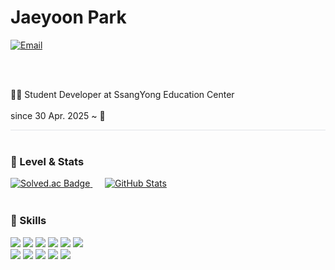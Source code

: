# Jaeyoon Park

<a href="mailto:rhkgkrwk2008@gmail.com">
  <img src="https://img.shields.io/badge/-rhkgkrwk2008@gmail.com-EA4335?style=for-the-badge&logo=gmail&logoColor=white&cache_bust=1" alt="Email"/>
</a>

<br><br>

👩‍💻 Student Developer at SsangYong Education Center
<br>
<br>
since 30 Apr. 2025 ~ 🌊

<div style="width: 100%; height: 1px; background-color: #E1E4E8;"></div>

<br> 

### 💫 Level & Stats
<div align="left">
  <a href="https://solved.ac/rhkgkrwk2008">
    <img src="http://mazassumnida.wtf/api/v2/generate_badge?boj=rhkgkrwk2008" alt="Solved.ac Badge"/>
  </a>
  &nbsp;&nbsp;&nbsp;&nbsp; 
  <a href="https://github.com/park990">
    <img src="https://github-readme-stats.vercel.app/api?username=park990&show_icons=true&hide_border=true&theme=default" alt="GitHub Stats"/>
  </a>
</div>
<br>
<h3 style="margin-top: 24px;">🚀 Skills</h3>
<div align="left">
  <img src="https://img.shields.io/badge/GitHub-181717?style=for-the-badge&logo=github&logoColor=white">
  <img src="https://img.shields.io/badge/Java-007396?style=for-the-badge&logo=openjdk&logoColor=white"> 
  <img src="https://img.shields.io/badge/Spring-6DB33F?style=for-the-badge&logo=spring&logoColor=white">
  <img src="https://img.shields.io/badge/HTML5-E34F26?style=for-the-badge&logo=html5&logoColor=white">
  <img src="https://img.shields.io/badge/CSS3-1572B6?style=for-the-badge&logo=css3&logoColor=white">
  <img src="https://img.shields.io/badge/jquery-%230769AD.svg?style=for-the-badge&logo=jquery&logoColor=white">
  <br>
  <img src="https://img.shields.io/badge/JavaScript-F7DF1E?style=for-the-badge&logo=javascript&logoColor=black">
  <img src="https://img.shields.io/badge/Git-F05032?style=for-the-badge&logo=git&logoColor=white">
  <img src="https://img.shields.io/badge/Notion-000000?style=for-the-badge&logo=notion&logoColor=white">
  <img src="https://img.shields.io/badge/Next-black?style=for-the-badge&logo=next.js&logoColor=white">
  <img src="https://img.shields.io/badge/node.js-6DA55F?style=for-the-badge&logo=node.js&logoColor=white">
</div>
